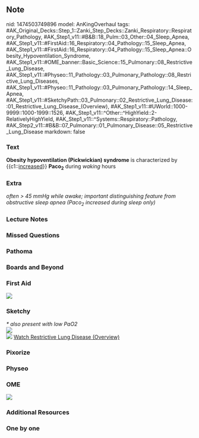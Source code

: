 ## Note
nid: 1474503749896
model: AnKingOverhaul
tags: #AK_Original_Decks::Step_1::Zanki_Step_Decks::Zanki_Respiratory::Respiratory_Pathology, #AK_Step1_v11::#B&B::18_Pulm::03_Other::04_Sleep_Apnea, #AK_Step1_v11::#FirstAid::16_Respiratory::04_Pathology::15_Sleep_Apnea, #AK_Step1_v11::#FirstAid::16_Respiratory::04_Pathology::15_Sleep_Apnea::Obesity_Hypoventilation_Syndrome, #AK_Step1_v11::#OME_banner::Basic_Science::15_Pulmonary::08_Restrictive_Lung_Disease, #AK_Step1_v11::#Physeo::11_Pathology::03_Pulmonary_Pathology::08_Restrictive_Lung_Diseases, #AK_Step1_v11::#Physeo::11_Pathology::03_Pulmonary_Pathology::14_Sleep_Apnea, #AK_Step1_v11::#SketchyPath::03_Pulmonary::02_Restrictive_Lung_Disease::01_Restrictive_Lung_Disease_(Overview), #AK_Step1_v11::#UWorld::1000-9999::1000-1999::1526, #AK_Step1_v11::^Other::^HighYield::2-RelativelyHighYield, #AK_Step1_v11::^Systems::Respiratory::Pathology, #AK_Step2_v11::#B&B::07_Pulmonary::01_Pulmonary_Disease::05_Restrictive_Lung_Disease
markdown: false

### Text
<div>
  <b>Obesity hypoventilation (Pickwickian) syndrome</b> is
  characterized by {{c1::<u>increased</u>}} <b>Paco<sub>2</sub></b>
  during <i>waking</i> hours
</div>

### Extra
<i>often > 45 mmHg while awake; important distinguishing feature
from obstructive sleep apnea (Paco<sub>2</sub> increased during
sleep only)</i>

### Lecture Notes


### Missed Questions


### Pathoma


### Boards and Beyond


### First Aid
<img src="tmp6m99I8.png">

### Sketchy
<div>
  <i>* also present with low PaO2</i>
</div>
<div><img src=
"SketchyMedical%202019-12-24%2009-52-10_1566160514431.jpg"></div><img src="zoverall%20picture%20(29)_1566160514431.jpg">
<a href=
"https://dashboard.sketchy.com/study/medical/courses/medical-pathophysiology/units/medical-pathophysiology-pulmonary/videos/medical-pathophysiology-pulmonary-restrictive-lung-disease-restrictive-lung-disease-overview?utm_source=anki&utm_medium=partnership&utm_campaign=february_update&utm_content=medical">
Watch Restrictive Lung Disease (Overview)</a>

### Pixorize


### Physeo


### OME
<div class="ome-widget">
  <a href=
  "https://onlinemeded.org/spa/pulmonary/restrictive-lung-disease/acquire?ref=anki">
  <img src="_OME_AnkiFlashcards_Lesson_1.png"></a>
</div>

### Additional Resources


### One by one

